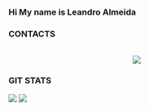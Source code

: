 ### Hi My name is Leandro Almeida
 
<h3>CONTACTS</h3>
 <div style="display: inline_block" align="center"><br>
    <a href="https://www.linkedin.com/in/leandro-almeida-silva/" target="_blank"><img src="https://img.shields.io/badge/-LinkedIn-%230077B5?style=for-the-badge&logo=linkedin&logoColor=white" target="_blank"></a> 
</div>

<h3>GIT STATS</h3>

![](https://github-readme-stats.vercel.app/api?username=almeidaleandro28&theme=merko&hide_border=false&include_all_commits=false&count_private=false)
![](https://github-readme-stats.vercel.app/api/top-langs/?username=almeidaleandro28&theme=merko&hide_border=false&include_all_commits=false&count_private=false&layout=compact)

